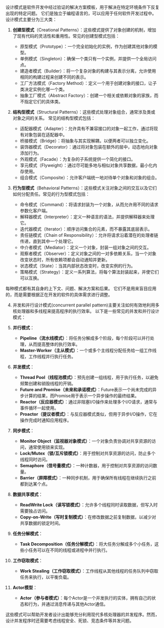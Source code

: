设计模式是软件开发中经过验证的解决方案模板，用于解决在特定环境条件下反复出现的特定问题。
它们是独立于编程语言的，可以应用于任何软件开发过程中。
设计模式主要分为三大类：

1. **创建型模式**（Creational Patterns）：这些模式提供了对象创建的机制，增加了现有代码的灵活性和重用性。常见的创建型模式包括：
   - 原型模式（Prototype）：一个完全初始化的实例，作为创建其他对象的模型。
   - 单例模式（Singleton）：确保一个类只有一个实例，并提供一个全局访问点。
   - 建造者模式（Builder）：将一个复杂对象的构建与其表示分离，允许使用相同的构建过程来创建不同的表示。
   - 工厂方法模式（Factory Method）：定义一个用于创建对象的接口，让子类决定实例化哪一个类。
   - 抽象工厂模式（Abstract Factory）：创建一个相关或依赖对象的家族，而不指定它们的具体类。

2. **结构型模式**（Structural Patterns）：这些模式处理对象组合，通常涉及类或对象之间的关系。
   常见的结构型模式包括：
   - 适配器模式（Adapter）：允许具有不兼容接口的对象一起工作，通过将现有对象包装在适配器中。
   - 桥接模式（Bridge）：将抽象与其实现解耦，以便两者可以独立变化。
   - 装饰器模式（Decorator）：通过将对象包装在额外的层中，动态地向对象添加行为。
   - 外观模式（Facade）：为复杂的子系统提供一个简化的接口。
   - 享元模式（Flyweight）：通过尽可能多地与相似对象共享数据，最小化内存使用。
   - 组合模式（Composite）：允许客户端统一地对待单个对象和对象的组合。


3. **行为型模式**（Behavioral Patterns）：这些模式关注对象之间的交互以及它们如何分配责任。常见的行为型模式包括：
   - 命令模式（Command）：将请求封装为一个对象，从而允许用不同的请求参数化客户端。
   - 解释器模式（Interpreter）：定义一种语言的语法，并提供解释器来处理它。
   - 迭代器模式（Iterator）：顺序访问集合的元素，而不暴露其底层表示。
   - 责任链模式（Chain of Responsibility）：允许将请求沿着潜在的处理者链传递，直到其中一个处理它。
   - 中介者模式（Mediator）：定义一个对象，封装一组对象之间的交互。
   - 观察者模式（Observer）：定义对象之间的一对多依赖关系，当一个对象改变状态时，所有依赖项都会自动通知并更新。
   - 状态模式（State）：当其内部状态改变时，改变实例的行为。  
   - 策略模式（Strategy）：定义一系列算法，将每个算法封装起来，并使它们可以互换。

每种模式都有其自身的上下文、问题、解决方案和后果。
它们不是用来盲目应用的，而是需要根据正在开发的软件的具体需求进行调整。


4. 并发和并行设计模式(concurrent parallel pattern)主要关注如何有效地利用多核处理器和多线程来提高程序的执行效率。
以下是一些常见的并发和并行设计模式：

1. **并行模式**：
   - **Pipeline（流水线模式）**：将任务分解成多个阶段，每个阶段可以并行处理，从而提高整体的执行效率。
   - **Master-Worker（主从模式）**：一个或多个主线程分配任务给一组工作线程，工作线程并行执行任务。

2. **并发模式**：
   - **Thread Pool（线程池模式）**：预先创建一组线程，用于执行任务，以避免频繁创建和销毁线程的开销。
   - **Future and Promise（未来和承诺模式）**：Future表示一个尚未完成的异步计算的结果，而Promise用于表示一个异步操作的最终结果。
   - **Reactor（反应器模式）**：通过非阻塞I/O操作来处理多个I/O请求，通常与事件循环一起使用。
   - **Proactor（提议者模式）**：与反应器模式类似，但用于异步I/O操作，它在操作完成时通知应用程序。

3. **同步模式**：
   - **Monitor Object（监视器对象模式）**：一个对象负责协调对共享资源的访问，通常使用锁来实现。
   - **Lock/Mutex（锁/互斥锁模式）**：用于控制对共享资源的访问，防止多个线程同时访问。
   - **Semaphore（信号量模式）**：一种计数器，用于控制对共享资源的访问数量。
   - **Barrier（屏障模式）**：一种同步机制，用于确保所有线程在继续执行之前都到达某个点。

4. **数据共享模式**：
   - **ReadWrite Lock（读写锁模式）**：允许多个线程同时读取数据，但写入时需要独占访问。
   - **Copy-on-Write（写时复制模式）**：在修改数据之前复制数据，以减少对共享数据的锁定时间。

5. **任务分解模式**：
   - **Task Decomposition（任务分解模式）**：将大任务分解成多个小任务，这些小任务可以在不同的线程或进程中并行执行。

6. **工作窃取模式**：
   - **Work Stealing（工作窃取模式）**：工作线程从其他线程的任务队列中窃取任务来执行，以平衡负载。

7. **Actor模型**：
   - **Actor（参与者模式）**：每个Actor是一个并发执行的实体，拥有自己的状态和行为，并通过消息传递与其他Actor通信。

这些模式可以帮助开发者设计出能够充分利用现代多核处理器的并发程序。然而，设计并发程序时还需要考虑线程安全、死锁、竞态条件等并发问题。
